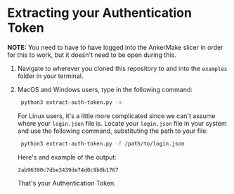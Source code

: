 # Extracting your Authentication Token

**NOTE:** You need to have to have logged into the AnkerMake slicer in order for this to work, but it doesn't need to be open during this.

1. Navigate to wherever you cloned this repository to and into the `examples` folder in your terminal.

2. MacOS and Windows users, type in the following command:

   ```bash
    python3 extract-auth-token.py -a
   ```

   For Linux users, it's a little more complicated since we can't assume where your `login.json` file is. Locate your `login.json` file in your system and use the following command, substituting the path to your file:

   ```bash
    python3 extract-auth-token.py -f /path/to/login.json
   ```

   Here's and example of the output:
   
   ```
   2ab96390c7dbe3439de74d0c9b0b1767
   ```
   
   That's your Authentication Token.

